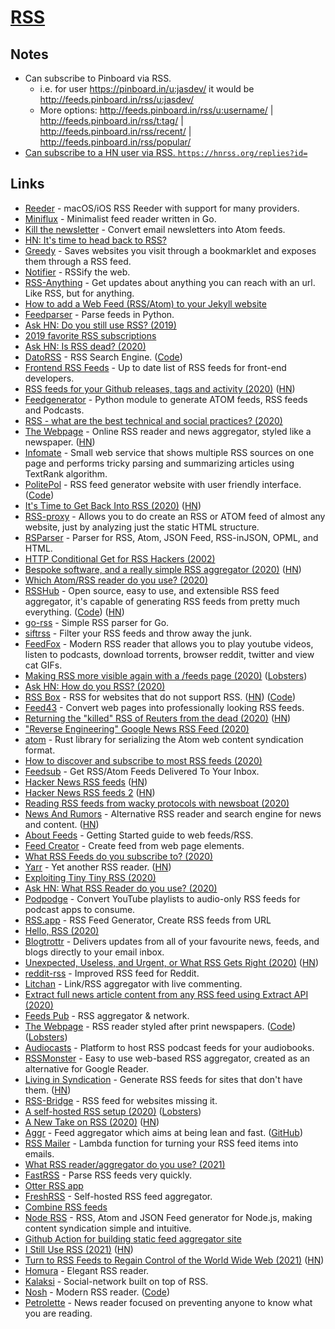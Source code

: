 # [RSS](https://en.wikipedia.org/wiki/RSS)

## Notes

- Can subscribe to Pinboard via RSS.
  - i.e. for user https://pinboard.in/u:jasdev/ it would be http://feeds.pinboard.in/rss/u:jasdev/
  - More options: http://feeds.pinboard.in/rss/u:username/ | http://feeds.pinboard.in/rss/t:tag/ | http://feeds.pinboard.in/rss/recent/ | http://feeds.pinboard.in/rss/popular/
- [Can subscribe to a HN user via RSS. `https://hnrss.org/replies?id=`](https://news.ycombinator.com/item?id=24834158)

## Links

- [Reeder](http://reederapp.com/) - macOS/iOS RSS Reeder with support for many providers.
- [Miniflux](https://github.com/miniflux/miniflux) - Minimalist feed reader written in Go.
- [Kill the newsletter](https://www.kill-the-newsletter.com/) - Convert email newsletters into Atom feeds.
- [HN: It's time to head back to RSS?](https://news.ycombinator.com/item?id=16721690)
- [Greedy](https://github.com/rogierlommers/greedy) - Saves websites you visit through a bookmarklet and exposes them through a RSS feed.
- [Notifier](https://notifier.in/) - RSSify the web.
- [RSS-Anything](https://github.com/fabiospampinato/rssa) - Get updates about anything you can reach with an url. Like RSS, but for anything.
- [How to add a Web Feed (RSS/Atom) to your Jekyll website](https://gist.github.com/alexandru/ccabd60d52ad53027a7deb2ef01f5137)
- [Feedparser](https://github.com/kurtmckee/feedparser) - Parse feeds in Python.
- [Ask HN: Do you still use RSS? (2019)](https://news.ycombinator.com/item?id=21913598)
- [2019 favorite RSS subscriptions](https://danromero.org/2019-favorite-rss-subscriptions.html)
- [Ask HN: Is RSS dead? (2020)](https://news.ycombinator.com/item?id=22497184)
- [DatoRSS](http://www.datorss.com/) - RSS Search Engine. ([Code](https://github.com/davidesantangelo/dato.rss))
- [Frontend RSS Feeds](https://github.com/impressivewebs/frontend-feeds) - Up to date list of RSS feeds for front-end developers.
- [RSS feeds for your Github releases, tags and activity (2020)](https://www.ronaldsvilcins.com/2020/03/26/rss-feeds-for-your-github-releases-tags-and-activity/) ([HN](https://news.ycombinator.com/item?id=22691965))
- [Feedgenerator](https://github.com/lkiesow/python-feedgen) - Python module to generate ATOM feeds, RSS feeds and Podcasts.
- [RSS - what are the best technical and social practices? (2020)](https://lobste.rs/s/f1xb2d/rss_what_are_best_technical_social)
- [The Webpage](https://lobste.rs/s/ureotv/webpage_serverside_rendered_lo_fi_rss) - Online RSS reader and news aggregator, styled like a newspaper. ([HN](https://news.ycombinator.com/item?id=22863536))
- [Infomate](https://github.com/vas3k/infomate.club) - Small web service that shows multiple RSS sources on one page and performs tricky parsing and summarizing articles using TextRank algorithm.
- [PolitePol](https://politepol.com/en/) - RSS feed generator website with user friendly interface. ([Code](https://github.com/taroved/pol))
- [It's Time to Get Back Into RSS (2020)](https://danielmiessler.com/blog/its-time-to-get-back-into-rss/) ([HN](https://news.ycombinator.com/item?id=23212812))
- [RSS-proxy](https://github.com/damoeb/rss-proxy) - Allows you to do create an RSS or ATOM feed of almost any website, just by analyzing just the static HTML structure.
- [RSParser](https://github.com/Ranchero-Software/RSParser) - Parser for RSS, Atom, JSON Feed, RSS-inJSON, OPML, and HTML.
- [HTTP Conditional Get for RSS Hackers (2002)](https://fishbowl.pastiche.org/2002/10/21/http_conditional_get_for_rss_hackers)
- [Bespoke software, and a really simple RSS aggregator (2020)](https://routley.io/posts/bespoke-software-rss-aggregator/) ([HN](https://news.ycombinator.com/item?id=23304512))
- [Which Atom/RSS reader do you use? (2020)](https://lobste.rs/s/hwhptd/which_atom_rss_reader_do_you_use)
- [RSSHub](https://rsshub.app/) - Open source, easy to use, and extensible RSS feed aggregator, it's capable of generating RSS feeds from pretty much everything. ([Code](https://github.com/DIYgod/RSSHub)) ([HN](https://news.ycombinator.com/item?id=24213682))
- [go-rss](https://github.com/ungerik/go-rss) - Simple RSS parser for Go.
- [siftrss](https://siftrss.com/) - Filter your RSS feeds and throw away the junk.
- [FeedFox](https://github.com/manikandanraji/feedfox) - Modern RSS reader that allows you to play youtube videos, listen to podcasts, download torrents, browser reddit, twitter and view cat GIFs.
- [Making RSS more visible again with a /feeds page (2020)](https://marcus.io/blog/making-rss-more-visible-again-with-slash-feeds) ([Lobsters](https://lobste.rs/s/3bktxr/making_rss_more_visible_again_with_feeds))
- [Ask HN: How do you RSS? (2020)](https://news.ycombinator.com/item?id=23577265)
- [RSS Box](https://rssbox.herokuapp.com/) - RSS for websites that do not support RSS. ([HN](https://news.ycombinator.com/item?id=23583629)) ([Code](https://github.com/stefansundin/rssbox))
- [Feed43](https://feed43.com/) - Convert web pages into professionally looking RSS feeds.
- [Returning the "killed" RSS of Reuters from the dead (2020)](https://codarium.substack.com/p/returning-the-killed-rss-of-reuters) ([HN](https://news.ycombinator.com/item?id=23595164))
- ["Reverse Engineering" Google News RSS Feed (2020)](https://codarium.substack.com/p/reverse-engineering-google-news-rss)
- [atom](https://github.com/rust-syndication/atom) - Rust library for serializing the Atom web content syndication format.
- [How to discover and subscribe to most RSS feeds (2020)](https://toffelblog.xyz/tips/discover-rss/)
- [Feedsub](https://feedsub.com/) - Get RSS/Atom Feeds Delivered To Your Inbox.
- [Hacker News RSS feeds](https://edavis.github.io/hnrss/) ([HN](https://news.ycombinator.com/item?id=23778510))
- [Hacker News RSS feeds 2](https://hnrss.github.io/) ([HN](https://news.ycombinator.com/item?id=25058236))
- [Reading RSS feeds from wacky protocols with newsboat (2020)](https://brokenco.de/2020/07/07/newsboat-wacky-feeds.html)
- [News And Rumors](https://newsandrumors.com/) - Alternative RSS reader and search engine for news and content. ([HN](https://news.ycombinator.com/item?id=23999065))
- [About Feeds](https://aboutfeeds.com/) - Getting Started guide to web feeds/RSS.
- [Feed Creator](http://createfeed.fivefilters.org/) - Create feed from web page elements.
- [What RSS Feeds do you subscribe to? (2020)](https://lobste.rs/s/eiditd/what_rss_feeds_do_you_subscribe)
- [Yarr](https://github.com/nkanaev/yarr) - Yet another RSS reader. ([HN](https://news.ycombinator.com/item?id=24469257))
- [Exploiting Tiny Tiny RSS (2020)](https://www.digeex.de/blog/tinytinyrss/)
- [Ask HN: What RSS Reader do you use? (2020)](https://news.ycombinator.com/item?id=24658424)
- [Podpodge](https://github.com/reibitto/podpodge) - Convert YouTube playlists to audio-only RSS feeds for podcast apps to consume.
- [RSS.app](https://rss.app/) - RSS Feed Generator, Create RSS feeds from URL
- [Hello, RSS (2020)](https://paulstamatiou.com/hello-rss/)
- [Blogtrottr](https://blogtrottr.com/) - Delivers updates from all of your favourite news, feeds, and blogs directly to your email inbox.
- [Unexpected, Useless, and Urgent, or What RSS Gets Right (2020)](https://www.charlieharrington.com/unexpected-useless-and-urgent) ([HN](https://news.ycombinator.com/item?id=24899256))
- [reddit-rss](https://github.com/trashhalo/reddit-rss) - Improved RSS feed for Reddit.
- [Litchan](https://litchan.com/) - Link/RSS aggregator with live commenting.
- [Extract full news article content from any RSS feed using Extract API (2020)](https://pipfeed.com/2020/11/09/tutorial-extract-full-news-article-content-from-any-rss-feed-using-extract-api/)
- [Feeds Pub](https://feeds.pub/) - RSS aggregator & network.
- [The Webpage](https://news.russellsaw.io/) - RSS reader styled after print newspapers. ([Code](https://github.com/arussellsaw/news)) ([Lobsters](https://lobste.rs/s/crkcf1/webpage_rss_reader_styled_after_print))
- [Audiocasts](https://github.com/fnoah/audiocasts) - Platform to host RSS podcast feeds for your audiobooks.
- [RSSMonster](https://github.com/pietheinstrengholt/rssmonster) - Easy to use web-based RSS aggregator, created as an alternative for Google Reader.
- [Living in Syndication](https://gitlab.com/ericlathrop/living_in_syndication) - Generate RSS feeds for sites that don't have them. ([HN](https://news.ycombinator.com/item?id=25176605))
- [RSS-Bridge](https://github.com/RSS-Bridge/rss-bridge) - RSS feed for websites missing it.
- [A self-hosted RSS setup (2020)](https://www.stevegattuso.me/2020/11/30/self-host-rss.html) ([Lobsters](https://lobste.rs/s/iocucx/self_hosted_rss_setup))
- [A New Take on RSS (2020)](https://findka.com/blog/new-take-on-rss/) ([HN](https://news.ycombinator.com/item?id=25376849))
- [Aggr](https://aggr.md/) - Feed aggregator which aims at being lean and fast. ([GitHub](https://github.com/aggr))
- [RSS Mailer](https://github.com/victoriadrake/rss-mailer) - Lambda function for turning your RSS feed items into emails.
- [What RSS reader/aggregator do you use? (2021)](https://lobste.rs/s/k0bmip/what_rss_reader_aggregator_do_you_use)
- [FastRSS](https://github.com/avencera/fast_rss) - Parse RSS feeds very quickly.
- [Otter RSS app](https://www.joshholtz.com/blog/2021/01/13/launching-an-otter-rss-reader)
- [FreshRSS](https://github.com/FreshRSS/FreshRSS) - Self-hosted RSS feed aggregator.
- [Combine RSS feeds](https://github.com/awocallaghan/node-rss-combiner)
- [Node RSS](https://github.com/jpmonette/feed) - RSS, Atom and JSON Feed generator for Node.js, making content syndication simple and intuitive.
- [Github Action for building static feed aggregator site](https://github.com/llun/feeds)
- [I Still Use RSS (2021)](https://atthis.link/blog/2021/rss.html) ([HN](https://news.ycombinator.com/item?id=26014344))
- [Turn to RSS Feeds to Regain Control of the World Wide Web (2021)](http://techrights.org/2021/02/06/rss-feeds-www/) ([HN](https://news.ycombinator.com/item?id=26047846))
- [Homura](https://github.com/Saul-Mirone/homura) - Elegant RSS reader.
- [Kalaksi](https://www.kalaksi.com/) - Social-network built on top of RSS.
- [Nosh](https://nosh.rocks/) - Modern RSS reader. ([Code](https://github.com/mikefrancis/nosh))
- [Petrolette](http://petrolette.space/) - News reader focused on preventing anyone to know what you are reading.
